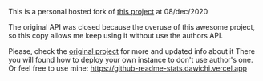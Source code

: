 This is a personal hosted fork of [this project](https://github.com/anuraghazra/github-readme-stats) at 08/dec/2020

The original API was closed because the overuse of this awesome project, so this copy allows me keep using it without use the authors API. 

Please, check the [original project](https://github.com/anuraghazra/github-readme-stats) for more and updated info about it
There you will found how to deploy your own instance to don't use author's one.
Or feel free to use mine: https://github-readme-stats.dawichi.vercel.app
